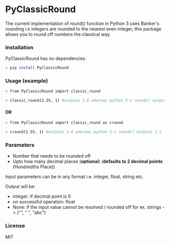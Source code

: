 # PyClassicRound

The current implementation of round() function in Python 3 uses Banker's rounding i.e integers are rounded to the nearest even integer, this package allows you to round off numbers the classical way.

### Installation

PyClassicRound has no dependencies.

```sh
> pip install PyClassicRound
```

### Usage (example)

```sh
> from PyClassicRound import classic_round

> classic_round(2.55, 1) #outputs 2.6 whereas python 3's round() outputs 2.5
```
#### OR

```sh
> from PyClassicRound import classic_round as cround

> cround(2.55, 1) #outputs 2.6 whereas python 3's round() outputs 2.5
```

### Parameters

- Number that needs to be rounded off
- Upto how many decimal places (__optional__) (**defaults to 2 decimal points** (Hundredths Place))

Input parameters can be in any format i.e. integer, float, string etc.

Output will be:
- integer: if decimal point is 0
- on successful operation: float
- None: if the input value cannot be resolved / rounded off for ex. strings -> ("", " ", "abc")

### License
MIT
